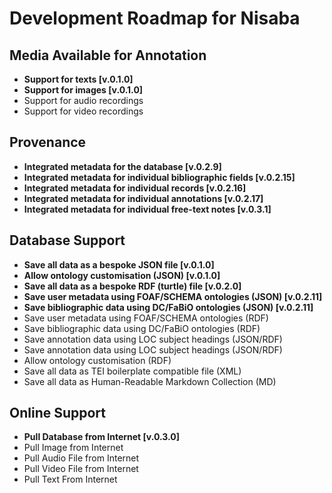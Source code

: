 # Development Roadmap for Nisaba

## Media Available for Annotation

+ **Support for texts [v.0.1.0]**
+ **Support for images [v.0.1.0]**
+ Support for audio recordings
+ Support for video recordings

## Provenance

+ **Integrated metadata for the database [v.0.2.9]**
+ **Integrated metadata for individual bibliographic fields [v.0.2.15]**
+ **Integrated metadata for individual records [v.0.2.16]**
+ **Integrated metadata for individual annotations [v.0.2.17]**
+ **Integrated metadata for individual free-text notes [v.0.3.1]**

## Database Support

+ **Save all data as a bespoke JSON file [v.0.1.0]**
+ **Allow ontology customisation (JSON) [v.0.1.0]**
+ **Save all data as a bespoke RDF (turtle) file [v.0.2.0]**
+ **Save user metadata using FOAF/SCHEMA ontologies (JSON) [v.0.2.11]**
+ **Save bibliographic data using DC/FaBiO ontologies (JSON) [v.0.2.11]**
+ Save user metadata using FOAF/SCHEMA ontologies (RDF)
+ Save bibliographic data using DC/FaBiO ontologies (RDF)
+ Save annotation data using LOC subject headings (JSON/RDF)
+ Save annotation data using LOC subject headings (JSON/RDF)
+ Allow ontology customisation (RDF)
+ Save all data as TEI boilerplate compatible file (XML)
+ Save all data as Human-Readable Markdown Collection (MD)

## Online Support
+ **Pull Database from Internet [v.0.3.0]**
+ Pull Image from Internet
+ Pull Audio File from Internet
+ Pull Video File from Internet
+ Pull Text From Internet
